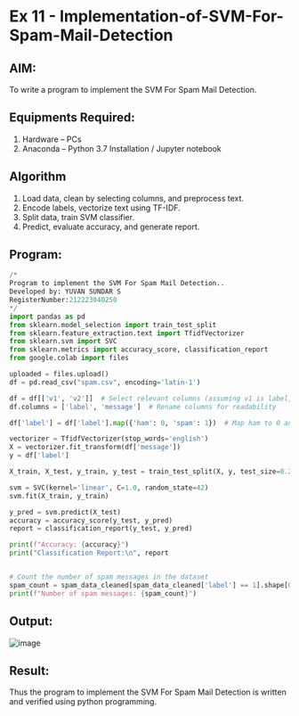 # Ex 11 - Implementation-of-SVM-For-Spam-Mail-Detection

## AIM:
To write a program to implement the SVM For Spam Mail Detection.

## Equipments Required:
1. Hardware – PCs
2. Anaconda – Python 3.7 Installation / Jupyter notebook

## Algorithm
1. Load data, clean by selecting columns, and preprocess text.
2. Encode labels, vectorize text using TF-IDF.
3. Split data, train SVM classifier.
4. Predict, evaluate accuracy, and generate report.

## Program:
```py
/*
Program to implement the SVM For Spam Mail Detection..
Developed by: YUVAN SUNDAR S
RegisterNumber:212223040250  
*/
import pandas as pd
from sklearn.model_selection import train_test_split
from sklearn.feature_extraction.text import TfidfVectorizer
from sklearn.svm import SVC
from sklearn.metrics import accuracy_score, classification_report
from google.colab import files

uploaded = files.upload()  
df = pd.read_csv("spam.csv", encoding='latin-1')

df = df[['v1', 'v2']]  # Select relevant columns (assuming v1 is label, v2 is text)
df.columns = ['label', 'message']  # Rename columns for readability

df['label'] = df['label'].map({'ham': 0, 'spam': 1})  # Map ham to 0 and spam to 1

vectorizer = TfidfVectorizer(stop_words='english')
X = vectorizer.fit_transform(df['message'])
y = df['label']

X_train, X_test, y_train, y_test = train_test_split(X, y, test_size=0.2, random_state=42)

svm = SVC(kernel='linear', C=1.0, random_state=42)
svm.fit(X_train, y_train)

y_pred = svm.predict(X_test)
accuracy = accuracy_score(y_test, y_pred)
report = classification_report(y_test, y_pred)

print(f"Accuracy: {accuracy}")
print("Classification Report:\n", report


# Count the number of spam messages in the dataset
spam_count = spam_data_cleaned[spam_data_cleaned['label'] == 1].shape[0]
print(f"Number of spam messages: {spam_count}")


```

## Output:
![image](https://github.com/user-attachments/assets/72dd77c0-4c0f-4f8e-b494-d0cd83c48123)



## Result:
Thus the program to implement the SVM For Spam Mail Detection is written and verified using python programming.
